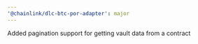 ```yaml
---
'@chainlink/dlc-btc-por-adapter': major
---
```


Added pagination support for getting vault data from a contract
